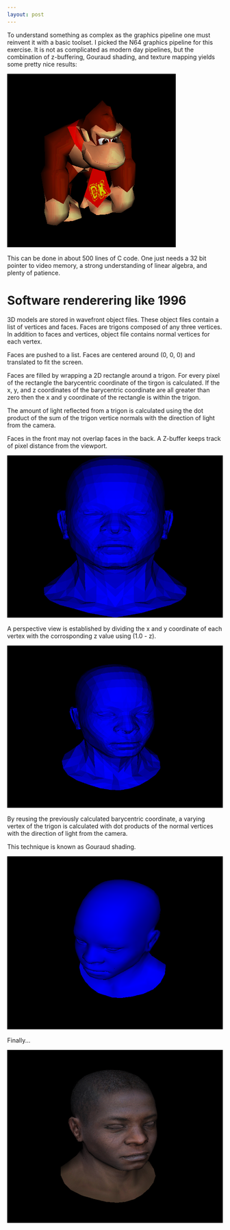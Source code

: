 ```yaml
---
layout: post
---
```


To understand something as complex as the graphics pipeline one must reinvent it with a basic toolset.
I picked the N64 graphics pipeline for this exercise. It is not as complicated as modern day pipelines,
but the combination of z-buffering, Gouraud shading, and texture mapping yields some pretty nice results:

![Donkey Kong](/images/dk.png)

This can be done in about 500 lines of C code. One just needs a 32 bit pointer to video memory,
a strong understanding of linear algebra, and plenty of patience.

# Software renderering like 1996

3D models are stored in wavefront object files. These object files contain a list of vertices and faces.
Faces are trigons composed of any three vertices. In addition to faces and vertices, object file contains
normal vertices for each vertex.

Faces are pushed to a list. Faces are centered around (0, 0, 0) and translated to fit the screen.

Faces are filled by wrapping a 2D rectangle around a trigon. For every pixel of the rectangle
the barycentric coordinate of the tirgon is calculated. If the x, y, and z coordinates of the barycentric
coordinate are all greater than zero then the x and y coordinate of the rectangle is within the trigon.

The amount of light reflected from a trigon is calculated using the dot product of the sum of the trigon vertice
normals with the direction of light from the camera.

Faces in the front may not overlap faces in the back. A Z-buffer keeps track of pixel distance from the viewport.

![Flat shading - Isometric](/images/gel/a.png)

A perspective view is established by dividing the x and y coordinate of each vertex with the
corrosponding z value using (1.0 - z).

![Flat shading - Perspective](/images/gel/b.png)

By reusing the previously calculated barycentric coordinate, a varying vertex of the trigon is calculated
with dot products of the normal vertices with the direction of light from the camera.

This technique is known as Gouraud shading.

![Gouraud shading](/images/gel/c.png)

Finally...

![Gouraud shading](/images/gel/d.png)
